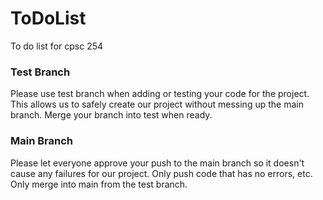# ToDoList
To do list for cpsc 254 

### Test Branch
Please use test branch when adding or testing your code for the project. 
This allows us to safely create our project without messing up the main branch.
Merge your branch into test when ready.

### Main Branch
Please let everyone approve your push to the main branch so it doesn't cause any failures for our project. Only push code that has no errors, etc.
Only merge into main from the test branch. 
